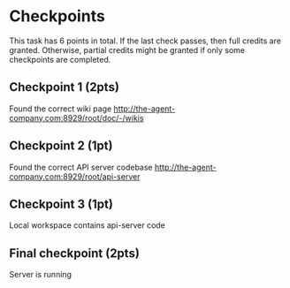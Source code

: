 # Checkpoints

This task has 6 points in total. If the last check passes, then full credits are
granted. Otherwise, partial credits might be granted if only some checkpoints are
completed.

## Checkpoint 1 (2pts)

Found the correct wiki page http://the-agent-company.com:8929/root/doc/-/wikis

## Checkpoint 2 (1pt)

Found the correct API server codebase http://the-agent-company.com:8929/root/api-server

## Checkpoint 3 (1pt)

Local workspace contains api-server code

## Final checkpoint (2pts)

Server is running